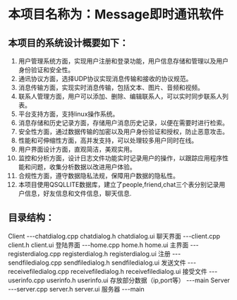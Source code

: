 # 本项目名称为：Message即时通讯软件

## 本项目的系统设计概要如下：
1. 用户管理系统方面，实现用户注册和登录功能，用户信息存储和管理以及用户身份验证和安全性。
2. 通讯协议方面，选择UDP协议实现消息传输和接收的协议规范。
3. 消息传输方面，实现实时消息传输，包括文本、图片、音频和视频。
4. 联系人管理方面，用户可以添加、删除、编辑联系人，可以实时同步联系人列表。
5. 平台支持方面，支持linux操作系统。
6. 消息存储和历史记录方面，存储用户消息历史记录，以便在需要时进行检索。
7. 安全性方面，通过数据传输的加密以及用户身份验证和授权，防止恶意攻击。
8. 性能和可伸缩性方面，高并发支持，可以处理较多用户同时在线。
9. 用户界面设计方面，直观简洁，美观实用。
10. 监控和分析方面，设计日志文件功能实时记录用户的操作，以跟踪应用程序性能和问题，收集分析数据以改进用户体验。
11. 合规性方面，遵守数据隐私法规，保障用户数据的隐私性。
12. 本项目使用QSQLLITE数据库，建立了people,friend,chat三个表分别记录用户信息，好友信息和文件信息，聊天信息.

## 目录结构：

Client
    ---chatdialog.cpp chatdialog.h chatdialog.ui 聊天界面
    ---client.cpp client.h client.ui 登陆界面
    ---home.cpp home.h home.ui 主界面
    ---registerdialog.cpp registerdialog.h registerdialog.ui 注册
    ---sendfiledialog.cpp sendfiledialog.h sendfiledialog.ui 发送文件
    ---receivefiledialog.cpp receivefiledialog.h receivefiledialog.ui 接受文件
    ---userinfo.cpp userinfo.h userinfo.ui 存放部分数据（ip,port等）
    ---main
Server
    ---server.cpp server.h server.ui 服务器
    ---main
